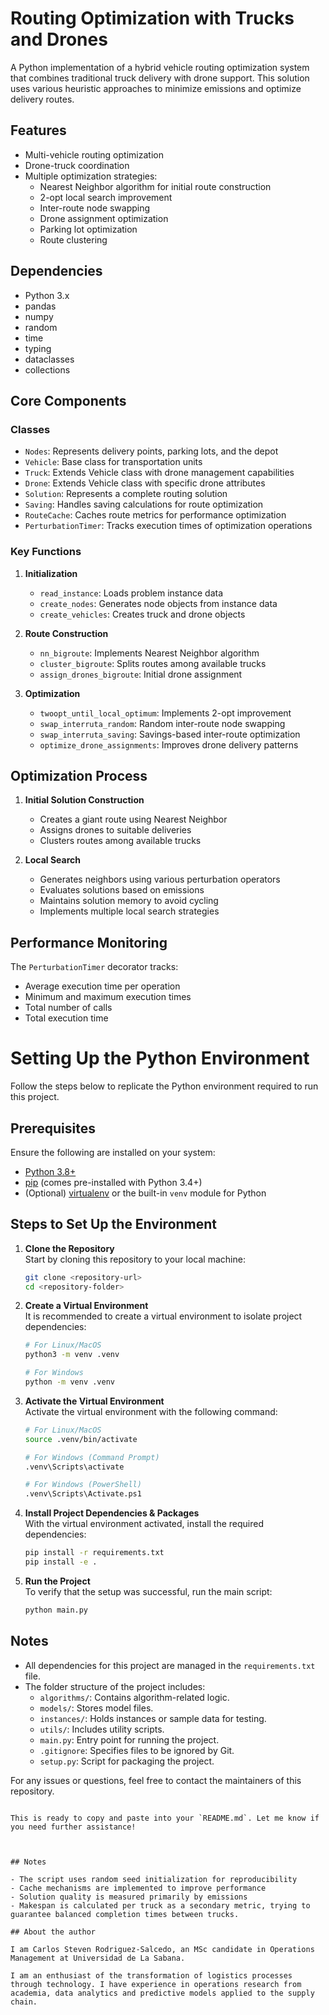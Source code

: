 # Routing Optimization with Trucks and Drones

A Python implementation of a hybrid vehicle routing optimization system that combines traditional truck delivery with drone support. This solution uses various heuristic approaches to minimize emissions and optimize delivery routes.

## Features

- Multi-vehicle routing optimization
- Drone-truck coordination
- Multiple optimization strategies:
  - Nearest Neighbor algorithm for initial route construction
  - 2-opt local search improvement
  - Inter-route node swapping
  - Drone assignment optimization
  - Parking lot optimization
  - Route clustering

## Dependencies

- Python 3.x
- pandas
- numpy
- random
- time
- typing
- dataclasses
- collections

## Core Components

### Classes

- `Nodes`: Represents delivery points, parking lots, and the depot
- `Vehicle`: Base class for transportation units
- `Truck`: Extends Vehicle class with drone management capabilities
- `Drone`: Extends Vehicle class with specific drone attributes
- `Solution`: Represents a complete routing solution
- `Saving`: Handles saving calculations for route optimization
- `RouteCache`: Caches route metrics for performance optimization
- `PerturbationTimer`: Tracks execution times of optimization operations

### Key Functions

1. **Initialization**
   - `read_instance`: Loads problem instance data
   - `create_nodes`: Generates node objects from instance data
   - `create_vehicles`: Creates truck and drone objects

2. **Route Construction**
   - `nn_bigroute`: Implements Nearest Neighbor algorithm
   - `cluster_bigroute`: Splits routes among available trucks
   - `assign_drones_bigroute`: Initial drone assignment

3. **Optimization**
   - `twoopt_until_local_optimum`: Implements 2-opt improvement
   - `swap_interruta_random`: Random inter-route node swapping
   - `swap_interruta_saving`: Savings-based inter-route optimization
   - `optimize_drone_assignments`: Improves drone delivery patterns

## Optimization Process

1. **Initial Solution Construction**
   - Creates a giant route using Nearest Neighbor
   - Assigns drones to suitable deliveries
   - Clusters routes among available trucks

2. **Local Search**
   - Generates neighbors using various perturbation operators
   - Evaluates solutions based on emissions
   - Maintains solution memory to avoid cycling
   - Implements multiple local search strategies

## Performance Monitoring

The `PerturbationTimer` decorator tracks:
- Average execution time per operation
- Minimum and maximum execution times
- Total number of calls
- Total execution time

# Setting Up the Python Environment

Follow the steps below to replicate the Python environment required to run this project.

## Prerequisites

Ensure the following are installed on your system:
- [Python 3.8+](https://www.python.org/downloads/)
- [pip](https://pip.pypa.io/en/stable/installation/) (comes pre-installed with Python 3.4+)
- (Optional) [virtualenv](https://virtualenv.pypa.io/en/latest/) or the built-in `venv` module for Python

## Steps to Set Up the Environment

1. **Clone the Repository**  
   Start by cloning this repository to your local machine:
   ```bash
   git clone <repository-url>
   cd <repository-folder>
   ```

2. **Create a Virtual Environment**  
   It is recommended to create a virtual environment to isolate project dependencies:
   ```bash
   # For Linux/MacOS
   python3 -m venv .venv

   # For Windows
   python -m venv .venv
   ```

3. **Activate the Virtual Environment**  
   Activate the virtual environment with the following command:
   ```bash
   # For Linux/MacOS
   source .venv/bin/activate

   # For Windows (Command Prompt)
   .venv\Scripts\activate

   # For Windows (PowerShell)
   .venv\Scripts\Activate.ps1
   ```

4. **Install Project Dependencies & Packages**  
   With the virtual environment activated, install the required dependencies:
   ```bash
   pip install -r requirements.txt
   pip install -e .
   ```
5. **Run the Project**  
   To verify that the setup was successful, run the main script:
   ```bash
   python main.py
   ```

## Notes

- All dependencies for this project are managed in the `requirements.txt` file.
- The folder structure of the project includes:
  - `algorithms/`: Contains algorithm-related logic.
  - `models/`: Stores model files.
  - `instances/`: Holds instances or sample data for testing.
  - `utils/`: Includes utility scripts.
  - `main.py`: Entry point for running the project.
  - `.gitignore`: Specifies files to be ignored by Git.
  - `setup.py`: Script for packaging the project.

For any issues or questions, feel free to contact the maintainers of this repository.
``` 

This is ready to copy and paste into your `README.md`. Let me know if you need further assistance!



## Notes

- The script uses random seed initialization for reproducibility
- Cache mechanisms are implemented to improve performance
- Solution quality is measured primarily by emissions
- Makespan is calculated per truck as a secondary metric, trying to guarantee balanced completion times between trucks.

## About the author

I am Carlos Steven Rodriguez-Salcedo, an MSc candidate in Operations Management at Universidad de La Sabana.

I am an enthusiast of the transformation of logistics processes through technology. I have experience in operations research from academia, data analytics and predictive models applied to the supply chain.